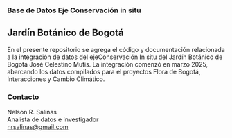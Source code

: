 ### Base de Datos Eje Conservación __in situ__
## Jardín Botánico de Bogotá

En el presente repositorio se agrega el código y documentación relacionada a
la integración de datos del ejeConservación In situ del Jardín Botánico de
Bogotá José Celestino Mutis. La integración comenzó en marzo 2025, abarcando
los datos compilados para el proyectos Flora de Bogotá, Interacciones y Cambio
Climático.


### Contacto

Nelson R. Salinas  
Analista de datos e investigador  
nrsalinas@gmail.com